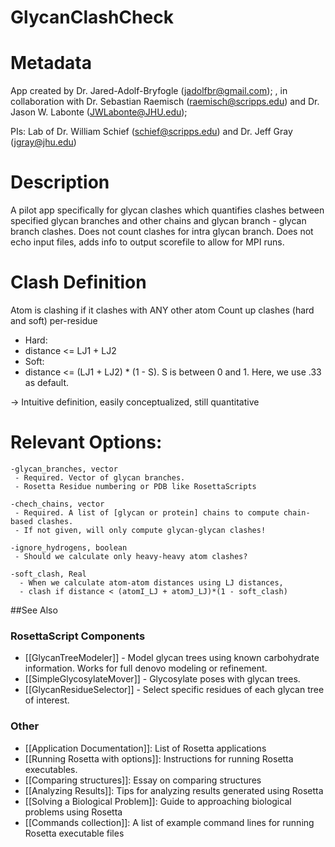 GlycanClashCheck
================

Metadata
=====
App created by Dr. Jared-Adolf-Bryfogle (jadolfbr@gmail.com); , in collaboration with Dr. Sebastian Raemisch (raemisch@scripps.edu) and Dr. Jason W. Labonte (JWLabonte@JHU.edu);

PIs: Lab of Dr. William Schief (schief@scripps.edu) and Dr. Jeff Gray (jgray@jhu.edu)



Description
===========

A pilot app specifically for glycan clashes which quantifies clashes between specified glycan branches and other chains and glycan branch - glycan branch clashes.  Does not count clashes for intra glycan branch.  Does not echo input files, adds info to output scorefile to allow for MPI runs.


Clash Definition
============

 Atom is clashing if it clashes with ANY other atom
 Count up clashes (hard and soft) per-residue

 - Hard:
  - distance <= LJ1 + LJ2
 - Soft:
  - distance <= (LJ1 + LJ2) * (1 - S).  S is between 0 and 1. Here, we use .33 as default.

-> Intuitive definition, easily conceptualized, still quantitative


Relevant Options:
======
```
-glycan_branches, vector
 - Required. Vector of glycan branches.  
 - Rosetta Residue numbering or PDB like RosettaScripts

-chech_chains, vector
 - Required. A list of [glycan or protein] chains to compute chain-based clashes.  
 - If not given, will only compute glycan-glycan clashes!

-ignore_hydrogens, boolean
 - Should we calculate only heavy-heavy atom clashes?

-soft_clash, Real
  - When we calculate atom-atom distances using LJ distances, 
  - clash if distance < (atomI_LJ + atomJ_LJ)*(1 - soft_clash)
```


##See Also

### RosettaScript Components
* [[GlycanTreeModeler]] - Model glycan trees using known carbohydrate information.  Works for full denovo modeling or refinement.
* [[SimpleGlycosylateMover]] - Glycosylate poses with glycan trees.  
* [[GlycanResidueSelector]] - Select specific residues of each glycan tree of interest.

### Other
* [[Application Documentation]]: List of Rosetta applications
* [[Running Rosetta with options]]: Instructions for running Rosetta executables.
* [[Comparing structures]]: Essay on comparing structures
* [[Analyzing Results]]: Tips for analyzing results generated using Rosetta
* [[Solving a Biological Problem]]: Guide to approaching biological problems using Rosetta
* [[Commands collection]]: A list of example command lines for running Rosetta executable files